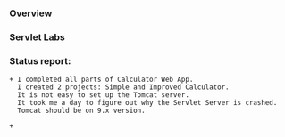 ### Overview

### Servlet Labs

### Status report:
    + I completed all parts of Calculator Web App.
      I created 2 projects: Simple and Improved Calculator.
      It is not easy to set up the Tomcat server.
      It took me a day to figure out why the Servlet Server is crashed.
      Tomcat should be on 9.x version.

    + 
